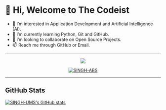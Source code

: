 # 👋 Hi, Welcome to The Codeist
- 👀 I’m interested in Application Development and Artificial Intelligence (AI).
- 🌱 I’m currently learning Python, Git and GitHub.
- 💞️ I’m looking to collaborate on Open Source Projects.
- 📫 Reach me through GitHub or Email.

-------

<div align="center"> 
  
<a href="https://github.com/SINGH-UMS"><img src="https://img.shields.io/badge/GitHub-0077B5?style=flat&logo=github&logoColor=white"></a>
  
<a href="https://github.com/SINGH-UMS"><img src="https://komarev.com/ghpvc/?username=SINGH-ABS&label=Profile%20Views&color=0e75b6&style=flat" alt="SINGH-ABS" /></a> 
</div>

-------

## GitHub Stats

[![SINGH-UMS's GitHub stats](https://github-readme-stats.vercel.app/api?username=SINGH-UMS&show_icons=true&theme=tokyonight)](https://github.com/SINGH-UMS)


<!---
SINGH-UMS/SINGH-UMS is a ✨ special ✨ repository because its `README.md` (this file) appears on your GitHub profile.
You can click the Preview link to take a look at your changes.
--->
